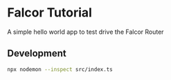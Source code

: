 # Falcor Tutorial

A simple hello world app to test drive the Falcor Router

## Development
```bash
npx nodemon --inspect src/index.ts
```
